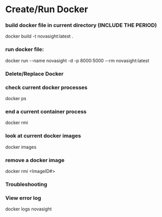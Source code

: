 # Create/Run Docker 

### build docker file in current directory (INCLUDE THE PERIOD)
docker build -t novasight:latest .

### run docker file: 
docker run --name novasight -d -p 8000:5000 --rm novasight:latest


### Delete/Replace Docker
### check current docker processes
docker ps
### end a current container process 
docker rmi <ContainerID>

### look at current docker images 
docker images
### remove a docker image 
docker rmi <ImageID#>

### Troubleshooting 
### View error log
docker logs novasight
